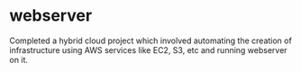 # webserver
Completed a hybrid cloud project which involved automating the creation of infrastructure using AWS services like EC2, S3, etc and running webserver on it.

